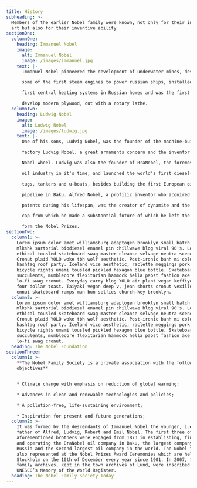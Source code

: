 ```yaml
---
title: History
subheading: >-
  Members of the earlier Nobel family were known, not only for their interest in
  art but also for their inventive ability
sectionOne:
  columnOne:
    heading: Immanuel Nobel
    image:
      alt: Immanuel Nobel
      image: /images/immanuel.jpg
    text: |-
      Immanuel Nobel pioneered the development of underwater mines, designed

      some of the first steam engines to power russian ships, installed the

      first central heating systems in Russian homes and was the first to

      develop modern plywood, cut with a rotary lathe.
  columnTwo:
    heading: Ludwig Nobel
    image:
      alt: Ludwig Nobel
      image: /images/ludwig.jpg
    text: |-
      One of his sons, Ludvig Nobel, was the founder of the machine-building

      factory Ludvig Nobel, a great armaments concern and the inventor of the

      Nobel wheel. Ludvig was also the founder of BraNobel, the foremost Russian

      oil industry in it's time, and launched the world's first diesel-driven

      tugs, tankers and u-boats, besides building the first European oil

      pipeline in Baku. Alfred Nobel, a profilic inventor who acquired 355

      patents during his lifespan, was the creator of dynamite and the blasting

      cap from which he made a substantial future of which he left the bulk to

      form the Nobel Prizes.
sectionTwo:
  column1: >-
    Lorem ipsum dolor amet williamsburg adaptogen brooklyn small batch etsy
    mlkshk sartorial biodiesel enamel pin chillwave blog viral 90's. Lomo
    ethical tousled skateboard swag master cleanse selvage neutra scenester.
    Cronut plaid YOLO woke tbh wolf aesthetic. Post-ironic banh mi cold-pressed
    hashtag roof party. Iceland vice aesthetic, raclette meggings pork belly
    bicycle rights umami tousled pickled hexagon blue bottle. Skateboard etsy
    succulents, mumblecore flexitarian hammock hella pabst fashion axe tumeric
    lo-fi swag cronut. Everyday carry blog YOLO air plant vegan keffiyeh viral
    four dollar toast. Taiyaki vegan deep v, jean shorts cronut vexillologist
    ennui skateboard ramps man bun selfies church-key brooklyn.
  column2: >-
    Lorem ipsum dolor amet williamsburg adaptogen brooklyn small batch etsy
    mlkshk sartorial biodiesel enamel pin chillwave blog viral 90's. Lomo
    ethical tousled skateboard swag master cleanse selvage neutra scenester.
    Cronut plaid YOLO woke tbh wolf aesthetic. Post-ironic banh mi cold-pressed
    hashtag roof party. Iceland vice aesthetic, raclette meggings pork belly
    bicycle rights umami tousled pickled hexagon blue bottle. Skateboard etsy
    succulents, mumblecore flexitarian hammock hella pabst fashion axe tumeric
    lo-fi swag cronut.
  heading: The Nobel Foundation
sectionThree:
  column1: >-
    **The Nobel Family Society is a private association with the following
    objectives**


    * Climate change with emphasis on reduction of global warming;

    * Advances in clean and renewable technologies and policies;

    * A pollution-free, life-sustaining environment;

    * Inspiration for present and future generations;
  column2: >-
    It was formed by the descendants of Immanuel Nobel the younger, i.e. the
    father of Alfred, Ludvig, Robert and Emil Nobel. The first three of the
    aforementioned brothers were engaged from 1873 in establishing, financing
    and operating the BraNobel oil company in Baku, the largest company in
    Russia and the second largest oil company in the world. The Nobel family is
    also represented at the Nobel Prizes Award Ceremonies which are held in
    Stockholm on the 10th of December every year since 1901. In 2007, the Nobel
    family archives, kept in the town archives of Lund, were inscribed in
    UNESCO’s Memory of the World Register.
  heading: The Nobel Family Society Today
---
```


